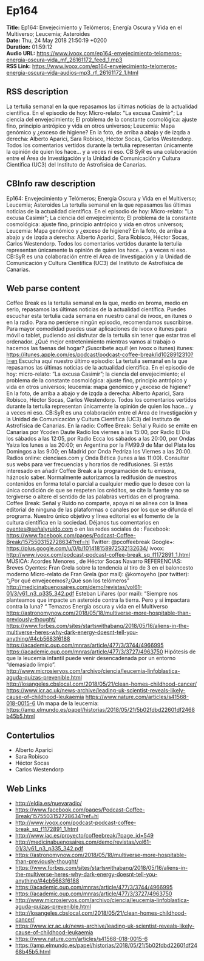 # Ep164  
**Title:** Ep164: Envejecimiento y Telómeros; Energía Oscura y Vida en el Multiverso; Leucemia; Asteroides  
**Date:** Thu, 24 May 2018 21:50:19 +0200  
**Duration:** 01:59:12  
**Audio URL:** https://www.ivoox.com/ep164-envejecimiento-telomeros-energia-oscura-vida_mf_26161172_feed_1.mp3  
**RSS Link:** https://www.ivoox.com/ep164-envejecimiento-telomeros-energia-oscura-vida-audios-mp3_rf_26161172_1.html  

## RSS description
La tertulia semanal en la que repasamos las últimas noticias de la actualidad científica. En el episodio de hoy: Micro-relato: "La excusa Casimir"; La ciencia del envejecimiento; El problema de la constante cosmológica: ajuste fino, principio antrópico y vida en otros universos; Leucemia: Mapa genómico y ¿exceso de higiene? En la foto, de arriba a abajo y de izqda a derecha: Alberto Aparici, Sara Robisco, Héctor Socas, Carlos Westendorp. Todos los comentarios vertidos durante la tertulia representan únicamente la opinión de quien los hace… y a veces ni eso. CB:SyR es una colaboración entre el Área de Investigación y la Unidad de Comunicación y Cultura Científica (UC3) del Instituto de Astrofísica de Canarias.

## CBInfo raw description
Ep164: Envejecimiento y Telómeros; Energía Oscura y Vida en el Multiverso; Leucemia; Asteroides
La tertulia semanal en la que repasamos las últimas noticias de la actualidad científica. En el episodio de hoy: Micro-relato: "La excusa Casimir"; La ciencia del envejecimiento; El problema de la constante cosmológica: ajuste fino, principio antrópico y vida en otros universos; Leucemia: Mapa genómico y ¿exceso de higiene? En la foto, de arriba a abajo y de izqda a derecha: Alberto Aparici, Sara Robisco, Héctor Socas, Carlos Westendorp. Todos los comentarios vertidos durante la tertulia representan únicamente la opinión de quien los hace… y a veces ni eso. CB:SyR es una colaboración entre el Área de Investigación y la Unidad de Comunicación y Cultura Científica (UC3) del Instituto de Astrofísica de Canarias.


## Web parse content
Coffee Break es la tertulia semanal en la que, medio en broma, medio en serio, repasamos las últimas noticias de la actualidad científica. Puedes escuchar esta tertulia cada semana en nuestro canal de ivoox, en itunes o en la radio. Para no perderse ningún episodio, recomendamos suscribirse. Para mayor comodidad puedes usar aplicaciones de ivoox o itunes para móvil o tablet, pudiendo así disfrutar de la tertulia sin tener que estar tras el ordenador. ¿Qué mejor entretenimiento mientras vamos al trabajo o hacemos las faenas del hogar? ¡Suscríbete aquí! (en ivoox o itunes) itunes: https://itunes.apple.com/es/podcast/podcast-coffee-break/id1028912310?l=en Escucha aquí nuestro último episodio: La tertulia semanal en la que repasamos las últimas noticias de la actualidad científica. En el episodio de hoy: micro-relato: “La excusa Casimir”; la ciencia del envejecimiento; el problema de la constante cosmológica: ajuste fino, principio antrópico y vida en otros universos; leucemia: mapa genómico y ¿exceso de higiene? En la foto, de arriba a abajo y de izqda a derecha: Alberto Aparici, Sara Robisco, Héctor Socas, Carlos Westendorp. Todos los comentarios vertidos durante la tertulia representan únicamente la opinión de quien los hace… y a veces ni eso. CB:SyR es una colaboración entre el Área de Investigación y la Unidad de Comunicación y Cultura Científica (UC3) del Instituto de Astrofísica de Canarias. En la radio: Coffee Break: Señal y Ruido se emite en Canarias por Ycoden Daute Radio los viernes a las 15:00, por Radio El Día los sábados a las 12:05, por Radio Ecca los sábados a las 20:00, por Ondas Yaiza los lunes a las 20:00; en Argentina por la FM99.9 de Mar del Plata los Domingos a las 9:00; en Madrid por Onda Pedriza los Viernes a las 20:00. Radios online: cienciaes.com y Onda Bética (lunes a las 11:00). Consultar sus webs para ver frecuencias y horarios de redifusiones. Si estás interesado en añadir Coffee Break a la programación de tu emisora, háznoslo saber. Normalmente autorizamos la redifusión de nuestros contenidos en forma total o parcial a cualquier medio que lo desee con la única condición de que se respeten los créditos, se cite la fuente y no se tergiverse o altere el sentido de las palabras vertidas en el programa. Coffee Break: Señal y Ruido no comparte, apoya ni se alinea con la línea editorial de ninguna de las plataformas o canales por los que se difunda el programa. Nuestro único objetivo y línea editorial es el fomento de la cultura científica en la sociedad. Déjanos tus comentarios en oyentes@señalyruido.com o en las redes sociales de : Facebook: https://www.facebook.com/pages/Podcast-Coffee-Break/1575503152728634?ref=hl Twitter: @pcoffeebreak Google+: https://plus.google.com/u/0/b/101418158972532132634/ ivoox: http://www.ivoox.com/podcast-podcast-coffee-break_sq_f1172891_1.html MÚSICA: Acordes Menores , de Héctor Socas Navarro REFERENCIAS: Breves Oyentes: Fran Grela sobre la tendencia al tiro de 3 en el baloncesto moderno Micro-relato de Fran Grela (por mail): @komoyeho (por twitter): “¿Por qué envejecemos?¿Qué son los telómeros” http://medicinabuenosaires.com/demo/revistas/vol61-01/3/v61_n3_p335_342.pdf Esteban Liñares (por mail): “Siempre nos planteamos que impacte un asteroide contra la tierra. Pero y si impactara contra la luna? “ Temazos Energía oscura y vida en el Multiverso https://astronomynow.com/2018/05/18/multiverse-more-hospitable-than-previously-thought/ https://www.forbes.com/sites/startswithabang/2018/05/16/aliens-in-the-multiverse-heres-why-dark-energy-doesnt-tell-you-anything/#4cb5683f6188 https://academic.oup.com/mnras/article/477/3/3744/4966995 https://academic.oup.com/mnras/article/477/3/3727/4963750 Hipótesis de que la leucemia infantil puede venir desencadenada por un entorno “demasiado limpio”. http://www.microsiervos.com/archivo/ciencia/leucemia-linfoblastica-aguda-quizas-prevenible.html http://losangeles.cbslocal.com/2018/05/21/clean-homes-childhood-cancer/ https://www.icr.ac.uk/news-archive/leading-uk-scientist-reveals-likely-cause-of-childhood-leukaemia https://www.nature.com/articles/s41568-018-0015-6 Un mapa de la leucemia: https://amp.elmundo.es/papel/historias/2018/05/21/5b02fdbd22601df2468b45b5.html

## Contertulios
- Alberto Aparici
- Sara Robisco
- Héctor Socas
- Carlos Westendorp
## Web Links
- http://eldia.es/nuevaradio/
- https://www.facebook.com/pages/Podcast-Coffee-Break/1575503152728634?ref=hl
- http://www.ivoox.com/podcast-podcast-coffee-break_sq_f1172891_1.html
- http://www.iac.es/proyecto/coffeebreak/?page_id=549
- http://medicinabuenosaires.com/demo/revistas/vol61-01/3/v61_n3_p335_342.pdf
- https://astronomynow.com/2018/05/18/multiverse-more-hospitable-than-previously-thought/
- https://www.forbes.com/sites/startswithabang/2018/05/16/aliens-in-the-multiverse-heres-why-dark-energy-doesnt-tell-you-anything/#4cb5683f6188
- https://academic.oup.com/mnras/article/477/3/3744/4966995
- https://academic.oup.com/mnras/article/477/3/3727/4963750
- http://www.microsiervos.com/archivo/ciencia/leucemia-linfoblastica-aguda-quizas-prevenible.html
- http://losangeles.cbslocal.com/2018/05/21/clean-homes-childhood-cancer/
- https://www.icr.ac.uk/news-archive/leading-uk-scientist-reveals-likely-cause-of-childhood-leukaemia
- https://www.nature.com/articles/s41568-018-0015-6
- https://amp.elmundo.es/papel/historias/2018/05/21/5b02fdbd22601df2468b45b5.html